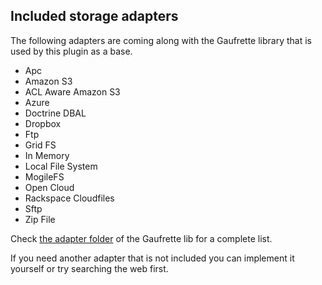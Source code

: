 Included storage adapters
-------------------------

The following adapters are coming along with the Gaufrette library that is used by this plugin as a base.

 * Apc
 * Amazon S3
 * ACL Aware Amazon S3
 * Azure
 * Doctrine DBAL
 * Dropbox
 * Ftp
 * Grid FS
 * In Memory
 * Local File System
 * MogileFS
 * Open Cloud
 * Rackspace Cloudfiles
 * Sftp
 * Zip File

Check [the adapter folder](https://github.com/KnpLabs/Gaufrette/tree/master/src/Gaufrette/Adapter) of the Gaufrette lib for a complete list.

If you need another adapter that is not included you can implement it yourself or try searching the web first.